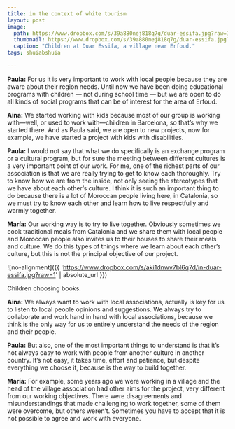 ```yaml
---
title: in the context of white tourism
layout: post
image: 
  path: https://www.dropbox.com/s/39a880nej818q7g/duar-essifa.jpg?raw=1
  thumbnail: https://www.dropbox.com/s/39a880nej818q7g/duar-essifa.jpg?raw=1
  caption: "Children at Duar Essifa, a village near Erfoud."
tags: shuiabshuia
    
---
```


**Paula:** For us it is very important to work with local people because they are aware about their region needs. Until now we have been doing educational programs with children — not during school time — but we are open to do all kinds of social programs that can be of interest for the area of Erfoud. 

**Aina:** We started working with kids because most of our group is working with—well, or used to work with—children in Barcelona, so that’s why we started there. And as Paula said, we are open to new projects, now for example, we have started a project with kids with disabilities.

**Paula:** I would not say that what we do specifically is an exchange program or a cultural program, but for sure the meeting between different cultures is a very important point of our work. For me, one of the richest parts of our association is that we are really trying to get to know each thoroughly. Try to know how we are from the inside, not only seeing the stereotypes that we have about each other’s culture. I think it is such an important thing to do because there is a lot of Moroccan people living here, in Catalonia, so we must try to know each other and learn how to live respectfully and warmly together.

**María:** Our working way is to try to live together. Obviously sometimes we cook traditional meals from Catalonia and we share them with local people and Moroccan people also invites us to their houses to share their meals and culture. We do this types of things where we learn about each other’s culture, but this is not the principal objective of our project.

![no-alignment]({{ 'https://www.dropbox.com/s/aki1dnwv7bl6q7d/in-duar-essifa.jpg?raw=1' | absolute_url }})
  <figcaption>Children choosing books.</figcaption>

**Aina:** We always want to work with local associations, actually is key for us to listen to local people opinions and suggestions. We always try to collaborate and work hand in hand with local associations, because we think is the only way for us to entirely understand the needs of the region and their people.

**Paula:** But also, one of the most important things to understand is that it’s not always easy to work with people from another culture in another country. It’s not easy, it takes time, effort and patience, but despite everything we choose it, because is the way to build together. 

**María:** For example, some years ago we were working in a village and the head of the village association had other aims for the project, very different from our working objectives. There were disagreements and misunderstandings that made challenging to work together, some of them were overcome, but others weren’t. Sometimes you have to accept that it is not possible to agree and work with everyone.
